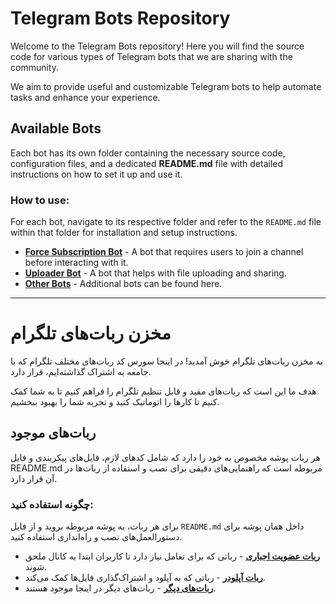 # Telegram Bots Repository

Welcome to the Telegram Bots repository! Here you will find the source code for various types of Telegram bots that we are sharing with the community.

We aim to provide useful and customizable Telegram bots to help automate tasks and enhance your experience.

## Available Bots
Each bot has its own folder containing the necessary source code, configuration files, and a dedicated **README.md** file with detailed instructions on how to set it up and use it.

### How to use:
For each bot, navigate to its respective folder and refer to the `README.md` file within that folder for installation and setup instructions.

- **[Force Subscription Bot](./force-subscription-bot)** - A bot that requires users to join a channel before interacting with it.
- **[Uploader Bot](./uploader-bot)** - A bot that helps with file uploading and sharing.
- **[Other Bots](./other-bot)** - Additional bots can be found here.

---

# مخزن ربات‌های تلگرام

به مخزن ربات‌های تلگرام خوش آمدید! در اینجا سورس کد ربات‌های مختلف تلگرام که با جامعه به اشتراک گذاشته‌ایم، قرار دارد.

هدف ما این است که ربات‌های مفید و قابل تنظیم تلگرام را فراهم کنیم تا به شما کمک کنیم تا کارها را اتوماتیک کنید و تجربه شما را بهبود ببخشیم.

## ربات‌های موجود
هر ربات پوشه مخصوص به خود را دارد که شامل کدهای لازم، فایل‌های پیکربندی و فایل README.md مربوطه است که راهنمایی‌های دقیقی برای نصب و استفاده از ربات‌ها در آن قرار دارد.

### چگونه استفاده کنید:
برای هر ربات، به پوشه مربوطه بروید و از فایل `README.md` داخل همان پوشه برای دستورالعمل‌های نصب و راه‌اندازی استفاده کنید.

- **[ربات عضویت اجباری](./force-subscription-bot)** - رباتی که برای تعامل نیاز دارد تا کاربران ابتدا به کانال ملحق شوند.
- **[ربات آپلودر](./uploader-bot)** - رباتی که به آپلود و اشتراک‌گذاری فایل‌ها کمک می‌کند.
- **[ربات‌های دیگر](./other-bot)** - ربات‌های دیگر در اینجا موجود هستند.
